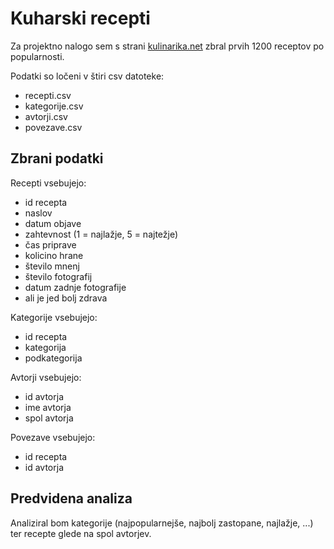 # Kuharski recepti

Za projektno nalogo sem s strani [kulinarika.net](https://www.kulinarika.net) zbral prvih 1200 receptov po popularnosti.

Podatki so ločeni v štiri csv datoteke:
* recepti.csv
* kategorije.csv
* avtorji.csv
* povezave.csv

## Zbrani podatki
Recepti vsebujejo:
* id recepta
* naslov
* datum objave
* zahtevnost (1 = najlažje, 5 = najtežje)
* čas priprave
* kolicino hrane
* število mnenj
* število fotografij
* datum zadnje fotografije
* ali je jed bolj zdrava

Kategorije vsebujejo:
* id recepta
* kategorija
* podkategorija

Avtorji vsebujejo:
* id avtorja
* ime avtorja
* spol avtorja

Povezave vsebujejo:
* id recepta
* id avtorja

## Predvidena analiza
Analiziral bom kategorije (najpopularnejše, najbolj zastopane, najlažje, ...) ter recepte glede na spol avtorjev.
